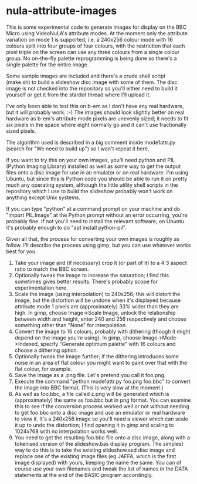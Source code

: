 # nula-attribute-images

This is some experimental code to generate images for display on the BBC Micro using VideoNuLA's attribute modes. At the moment only the attribute variation on mode 1 is supported, i.e. a 240x256 colour mode with 16 colours split into four groups of four colours, with the restriction that each pixel triple on the screen can use any three colours from a single colour group. No on-the-fly palette reprogramming is being done so there's a single palette for the entire image.

Some sample images are included and there's a crude shell script (make.sh) to build a slideshow disc image with some of them. The disc image is not checked into the repository so you'll either need to build it yourself or get it from the stardot thread where I'll upload it.

I've only been able to test this on b-em as I don't have any real hardware, but it will probably work. :-) The images should look slightly better on real hardware as b-em's attribute mode pixels are unevenly sized; it needs to fit six pixels in the space where eight normally go and it can't use fractionally sized pixels.

The algorithm used is described in a big comment inside mode1attr.py (search for "We need to build up") so I won't repeat it here.

If you want to try this on your own images, you'll need python and PIL (Python Imaging Library) installed as well as some way to get the output files onto a disc image for use in an emulator or on real hardware. I'm using Ubuntu, but since this is Python code you should be able to run it on pretty much any operating system, although the little utility shell scripts in the repository which I use to build the slideshow probably won't work on anything except Unix systems.

If you can type "python" at a command prompt on your machine and do "import PIL.Image" at the Python prompt without an error occurring, you're probably fine. If not you'll need to install the relevant software; on Ubuntu it's probably enough to do "apt install python-pil".

Given all that, the process for converting your own images is roughly as follow. I'll describe the process using gimp, but you can use whatever works best for you.
1. Take your image and (if necessary) crop it (or part of it) to a 4:3 aspect ratio to match the BBC screen.
1. Optionally tweak the image to increase the saturation; I find this sometimes gives better results. There's probably scope for experimentation here.
1. Scale the image (using interpolation) to 240x256; this will distort the image, but the distortion will be undone when it's displayed because attribute mode 1 pixels are (approximately) 33% wider than they are high. In gimp, choose Image->Scale Image, unlock the relationship between width and height, enter 240 and 256 respectively and choose something other than "None" for interpolation.
1. Convert the image to 16 colours, probably with dithering (though it might depend on the image you're using). In gimp, choose Image->Mode->Indexed, specify "Generate optimum palette" with 16 colours and choose a dithering option.
1. Optionally tweak the image further; if the dithering introduces some noise in an area of flat colour you might want to paint over that with the flat colour, for example.
1. Save the image as a .png file. Let's pretend you call it foo.png.
1. Execute the command "python mode1attr.py foo.png foo.bbc" to convert the image into BBC format. (This is very slow at the moment.)
1. As well as foo.bbc, a file called z.png will be generated which is (approximately) the same as foo.bbc but in png format. You can examine this to see if the conversion process worked well or not without needing to get foo.bbc onto a disc image and use an emulator or real hardware to view it. It's a 240x256 image so you'll need a viewer which can scale it up to undo the distortion; I find opening it in gimp and scaling to 1024x768 with no interpolation works well.
1. You need to get the resulting foo.bbc file onto a disc image, along with a tokenised version of the slideshow.bas display program. The simplest way to do this is to take the existing slideshow.ssd disc image and replace one of the existing image files (eg JAFFA, which is the first image displayed) with yours, keeping the name the same. You can of course use your own filenames and tweak the list of names in the DATA statements at the end of the BASIC program accordingly.
